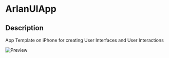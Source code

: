 # ArlanUIApp

## Description

App Template on iPhone for creating User Interfaces and User Interactions

![Preview](Preview/Demo.gif)

